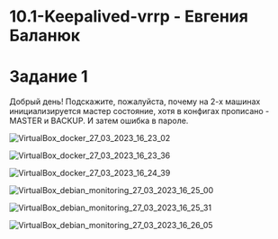 # 10.1-Keepalived-vrrp - Евгения Баланюк

# Задание 1

Добрый день! Подскажите, пожалуйста, почему на 2-х машинах инициализируется мастер состояние, хотя в конфигах прописано - MASTER и BACKUP.
И затем ошибка в пароле.

![VirtualBox_docker_27_03_2023_16_23_02](https://user-images.githubusercontent.com/62482983/227955205-3993f28d-d7cb-488a-b30e-2b347b1f6539.png)

![VirtualBox_docker_27_03_2023_16_23_36](https://user-images.githubusercontent.com/62482983/227955265-d032a0ad-0d86-4a1c-8651-8698c3529427.png)

![VirtualBox_docker_27_03_2023_16_24_39](https://user-images.githubusercontent.com/62482983/227955381-3358e2ec-dbca-4e5b-b698-fb86e58b0bca.png)


![VirtualBox_debian_monitoring_27_03_2023_16_25_00](https://user-images.githubusercontent.com/62482983/227955667-5b31db59-643e-4672-bde8-07db9d555772.png)

![VirtualBox_debian_monitoring_27_03_2023_16_25_31](https://user-images.githubusercontent.com/62482983/227955794-e37047dd-4a1b-497f-bfee-b8b3a10cc9d6.png)

![VirtualBox_debian_monitoring_27_03_2023_16_26_05](https://user-images.githubusercontent.com/62482983/227955834-08f71b10-276d-446c-9aee-fba1ac6769ae.png)
